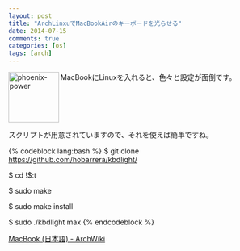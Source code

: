 ```yaml
---
layout: post
title: "ArchLinxuでMacBookAirのキーボードを光らせる"
date: 2014-07-15
comments: true
categories: [os]
tags: [arch]
---
```

<img src="{{ root_url }}/images/more.png" alt="phoenix-power" align="left" width="100" height="100">MacBookにLinuxを入れると、色々と設定が面倒です。<!--more--><br clear="all">


スクリプトが用意されていますので、それを使えば簡単ですね。

{% codeblock lang:bash %}
$ git clone https://github.com/hobarrera/kbdlight/

$ cd !$:t

$ sudo make

$ sudo make install

$ sudo ./kbdlight max
{% endcodeblock %}

<a href="https://wiki.archlinux.org/index.php/MacBook_(%E6%97%A5%E6%9C%AC%E8%AA%9E)" target="_blank">MacBook (日本語) - ArchWiki</a>
